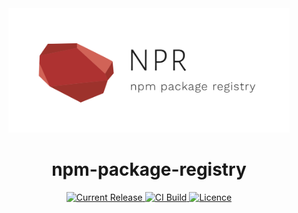 <div align="center">
  <img width="450" src="./logo.png"> 

  <h1>npm-package-registry</h1>

  <a href="https://hub.docker.com/r/pkgems/npm-package-registry/tags">
    <img src="https://img.shields.io/github/release/pkgems/npm-package-registry.svg" alt="Current Release" />
  </a>
  <a href="https://hub.docker.com/r/pkgems/npm-package-registry/builds">
    <img src="https://img.shields.io/docker/cloud/build/pkgems/npm-package-registry.svg" alt="CI Build">
  </a>
  <a href="https://github.com/pkgems/npm-package-registry/blob/master/license">
    <img src="https://img.shields.io/github/license/pkgems/npm-package-registry.svg" alt="Licence">
  </a>
</div>
